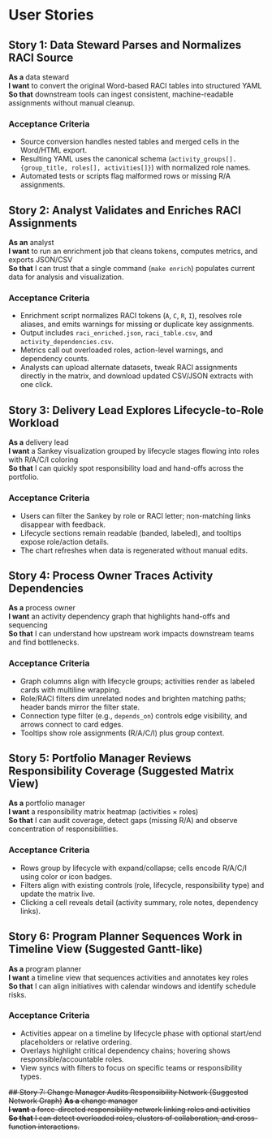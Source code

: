 # User Stories

## Story 1: Data Steward Parses and Normalizes RACI Source
**As a** data steward  
**I want** to convert the original Word-based RACI tables into structured YAML  
**So that** downstream tools can ingest consistent, machine-readable assignments without manual cleanup.

### Acceptance Criteria
- Source conversion handles nested tables and merged cells in the Word/HTML export.
- Resulting YAML uses the canonical schema (`activity_groups[].{group_title, roles[], activities[]}`) with normalized role names.
- Automated tests or scripts flag malformed rows or missing R/A assignments.

## Story 2: Analyst Validates and Enriches RACI Assignments
**As an** analyst  
**I want** to run an enrichment job that cleans tokens, computes metrics, and exports JSON/CSV  
**So that** I can trust that a single command (`make enrich`) populates current data for analysis and visualization.

### Acceptance Criteria
- Enrichment script normalizes RACI tokens (`A`, `C`, `R`, `I`), resolves role aliases, and emits warnings for missing or duplicate key assignments.
- Output includes `raci_enriched.json`, `raci_table.csv`, and `activity_dependencies.csv`.
- Metrics call out overloaded roles, action-level warnings, and dependency counts.
- Analysts can upload alternate datasets, tweak RACI assignments directly in the matrix, and download updated CSV/JSON extracts with one click.

## Story 3: Delivery Lead Explores Lifecycle-to-Role Workload
**As a** delivery lead  
**I want** a Sankey visualization grouped by lifecycle stages flowing into roles with R/A/C/I coloring  
**So that** I can quickly spot responsibility load and hand-offs across the portfolio.

### Acceptance Criteria
- Users can filter the Sankey by role or RACI letter; non-matching links disappear with feedback.
- Lifecycle sections remain readable (banded, labeled), and tooltips expose role/action details.
- The chart refreshes when data is regenerated without manual edits.

## Story 4: Process Owner Traces Activity Dependencies
**As a** process owner  
**I want** an activity dependency graph that highlights hand-offs and sequencing  
**So that** I can understand how upstream work impacts downstream teams and find bottlenecks.

### Acceptance Criteria
- Graph columns align with lifecycle groups; activities render as labeled cards with multiline wrapping.
- Role/RACI filters dim unrelated nodes and brighten matching paths; header bands mirror the filter state.
- Connection type filter (e.g., `depends_on`) controls edge visibility, and arrows connect to card edges.
- Tooltips show role assignments (R/A/C/I) plus group context.

## Story 5: Portfolio Manager Reviews Responsibility Coverage (Suggested Matrix View)
**As a** portfolio manager  
**I want** a responsibility matrix heatmap (activities × roles)  
**So that** I can audit coverage, detect gaps (missing R/A) and observe concentration of responsibilities.

### Acceptance Criteria
- Rows group by lifecycle with expand/collapse; cells encode R/A/C/I using color or icon badges.
- Filters align with existing controls (role, lifecycle, responsibility type) and update the matrix live.
- Clicking a cell reveals detail (activity summary, role notes, dependency links).

## Story 6: Program Planner Sequences Work in Timeline View (Suggested Gantt-like)
**As a** program planner  
**I want** a timeline view that sequences activities and annotates key roles  
**So that** I can align initiatives with calendar windows and identify schedule risks.

### Acceptance Criteria
- Activities appear on a timeline by lifecycle phase with optional start/end placeholders or relative ordering.
- Overlays highlight critical dependency chains; hovering shows responsible/accountable roles.
- View syncs with filters to focus on specific teams or responsibility types.

~~## Story 7: Change Manager Audits Responsibility Network (Suggested Network Graph)~~
~~**As a** change manager~~  
~~**I want** a force-directed responsibility network linking roles and activities~~  
~~**So that** I can detect overloaded roles, clusters of collaboration, and cross-function interactions.~~
